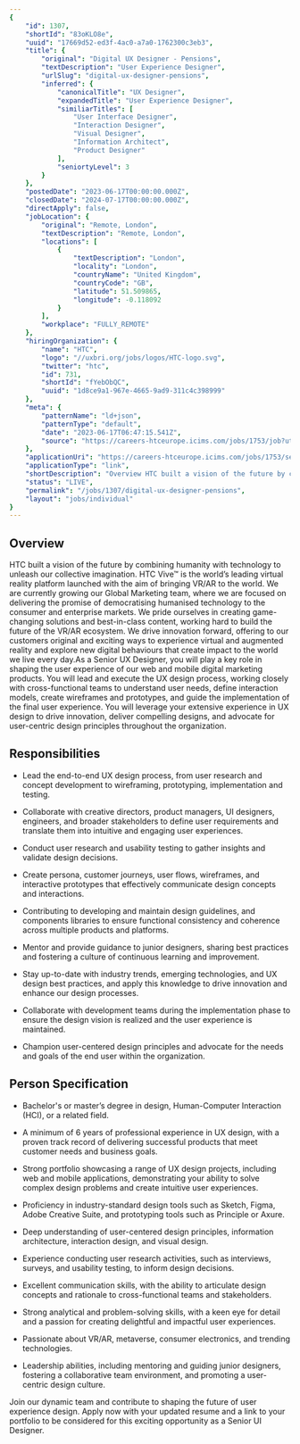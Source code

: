 ```yaml
---
{
	"id": 1307,
	"shortId": "83oKLO8e",
	"uuid": "17669d52-ed3f-4ac0-a7a0-1762300c3eb3",
	"title": {
		"original": "Digital UX Designer - Pensions",
		"textDescription": "User Experience Designer",
		"urlSlug": "digital-ux-designer-pensions",
		"inferred": {
			"canonicalTitle": "UX Designer",
			"expandedTitle": "User Experience Designer",
			"similiarTitles": [
				"User Interface Designer",
				"Interaction Designer",
				"Visual Designer",
				"Information Architect",
				"Product Designer"
			],
			"seniortyLevel": 3
		}
	},
	"postedDate": "2023-06-17T00:00:00.000Z",
	"closedDate": "2024-07-17T00:00:00.000Z",
	"directApply": false,
	"jobLocation": {
		"original": "Remote, London",
		"textDescription": "Remote, London",
		"locations": [
			{
				"textDescription": "London",
				"locality": "London",
				"countryName": "United Kingdom",
				"countryCode": "GB",
				"latitude": 51.509865,
				"longitude": -0.118092
			}
		],
		"workplace": "FULLY_REMOTE"
	},
	"hiringOrganization": {
		"name": "HTC",
		"logo": "//uxbri.org/jobs/logos/HTC-logo.svg",
		"twitter": "htc",
		"id": 731,
		"shortId": "fYebObQC",
		"uuid": "1d8ce9a1-967e-4665-9ad9-311c4c398999"
	},
	"meta": {
		"patternName": "ld+json",
		"patternType": "default",
		"date": "2023-06-17T06:47:15.541Z",
		"source": "https://careers-htceurope.icims.com/jobs/1753/job?utm_source=indeed_integration&iis=Job+Board&iisn=Indeed&indeed-apply-token=73a2d2b2a8d6d5c0a62696875eaebd669103652d3f0c2cd5445d3e66b1592b0f&mobile=false&width=819&height=500&bga=true&needsRedirect=false&jan1offset=0&jun1offset=60"
	},
	"applicationUri": "https://careers-htceurope.icims.com/jobs/1753/senior-ux-designer-%28remote%29/login",
	"applicationType": "link",
	"shortDescription": "Overview HTC built a vision of the future by combining humanity with technology to unleash our collective imagination. HTC Vive is the world’s’ leading virtual reality platform launched with the aim",
	"status": "LIVE",
	"permalink": "/jobs/1307/digital-ux-designer-pensions",
	"layout": "jobs/individual"
}
---
```

<h2>Overview</h2><p>HTC built a vision of the future by combining humanity with technology to unleash our collective imagination. HTC Vive™ is the world’s leading virtual reality platform launched with the aim of bringing VR/AR to the world. We are currently growing our Global Marketing team, where we are focused on delivering the promise of democratising humanised technology to the consumer and enterprise markets. We pride ourselves in creating game-changing solutions and best-in-class content, working hard to build the future of the VR/AR ecosystem. We drive innovation forward, offering to our customers original and exciting ways to experience virtual and augmented reality and explore new digital behaviours that create impact to the world we live every day.As a Senior UX Designer, you will play a key role in shaping the user experience of our web and mobile digital marketing products. You will lead and execute the UX design process, working closely with cross-functional teams to understand user needs, define interaction models, create wireframes and prototypes, and guide the implementation of the final user experience. You will leverage your extensive experience in UX design to drive innovation, deliver compelling designs, and advocate for user-centric design principles throughout the organization.</p><h2>Responsibilities</h2><ul><li><p>Lead the end-to-end UX design process, from user research and concept development to wireframing, prototyping, implementation and testing.</p></li><li><p>Collaborate with creative directors, product managers, UI designers, engineers, and broader stakeholders to define user requirements and translate them into intuitive and engaging user experiences.</p></li><li><p>Conduct user research and usability testing to gather insights and validate design decisions.</p></li><li><p>Create persona, customer journeys, user flows, wireframes, and interactive prototypes that effectively communicate design concepts and interactions.</p></li><li><p>Contributing to developing and maintain design guidelines, and components libraries to ensure functional consistency and coherence across multiple products and platforms.</p></li><li><p>Mentor and provide guidance to junior designers, sharing best practices and fostering a culture of continuous learning and improvement.</p></li><li><p>Stay up-to-date with industry trends, emerging technologies, and UX design best practices, and apply this knowledge to drive innovation and enhance our design processes.</p></li><li><p>Collaborate with development teams during the implementation phase to ensure the design vision is realized and the user experience is maintained.</p></li><li><p>Champion user-centered design principles and advocate for the needs and goals of the end user within the organization.</p></li></ul><h2>Person Specification</h2><ul><li><p>Bachelor's or master’s degree in design, Human-Computer Interaction (HCI), or a related field.</p></li><li><p>A minimum of 6 years of professional experience in UX design, with a proven track record of delivering successful products that meet customer needs and business goals.</p></li><li><p>Strong portfolio showcasing a range of UX design projects, including web and mobile applications, demonstrating your ability to solve complex design problems and create intuitive user experiences.</p></li><li><p>Proficiency in industry-standard design tools such as Sketch, Figma, Adobe Creative Suite, and prototyping tools such as Principle or Axure.</p></li><li><p>Deep understanding of user-centered design principles, information architecture, interaction design, and visual design.</p></li><li><p>Experience conducting user research activities, such as interviews, surveys, and usability testing, to inform design decisions.</p></li><li><p>Excellent communication skills, with the ability to articulate design concepts and rationale to cross-functional teams and stakeholders.</p></li><li><p>Strong analytical and problem-solving skills, with a keen eye for detail and a passion for creating delightful and impactful user experiences.</p></li><li><p>Passionate about VR/AR, metaverse, consumer electronics, and trending technologies.</p></li><li><p>Leadership abilities, including mentoring and guiding junior designers, fostering a collaborative team environment, and promoting a user-centric design culture.</p></li></ul><p>Join our dynamic team and contribute to shaping the future of user experience design. Apply now with your updated resume and a link to your portfolio to be considered for this exciting opportunity as a Senior UI Designer.</p><p> </p>


